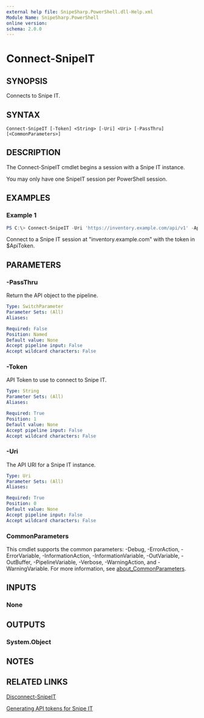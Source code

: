 ```yaml
---
external help file: SnipeSharp.PowerShell.dll-Help.xml
Module Name: SnipeSharp.PowerShell
online version:
schema: 2.0.0
---
```


# Connect-SnipeIT

## SYNOPSIS
Connects to Snipe IT.

## SYNTAX

```
Connect-SnipeIT [-Token] <String> [-Uri] <Uri> [-PassThru] [<CommonParameters>]
```

## DESCRIPTION
The Connect-SnipeIT cmdlet begins a session with a Snipe IT instance.

You may only have one SnipeIT session per PowerShell session.

## EXAMPLES

### Example 1
```powershell
PS C:\> Connect-SnipeIT -Uri 'https://inventory.example.com/api/v1' -ApiToken $ApiToken
```

Connect to a Snipe IT session at "inventory.example.com" with the token in $ApiToken.

## PARAMETERS

### -PassThru
Return the API object to the pipeline.

```yaml
Type: SwitchParameter
Parameter Sets: (All)
Aliases:

Required: False
Position: Named
Default value: None
Accept pipeline input: False
Accept wildcard characters: False
```

### -Token
API Token to use to connect to Snipe IT.

```yaml
Type: String
Parameter Sets: (All)
Aliases:

Required: True
Position: 1
Default value: None
Accept pipeline input: False
Accept wildcard characters: False
```

### -Uri
The API URI for a Snipe IT instance.

```yaml
Type: Uri
Parameter Sets: (All)
Aliases:

Required: True
Position: 0
Default value: None
Accept pipeline input: False
Accept wildcard characters: False
```

### CommonParameters
This cmdlet supports the common parameters: -Debug, -ErrorAction, -ErrorVariable, -InformationAction, -InformationVariable, -OutVariable, -OutBuffer, -PipelineVariable, -Verbose, -WarningAction, and -WarningVariable. For more information, see [about_CommonParameters](http://go.microsoft.com/fwlink/?LinkID=113216).

## INPUTS

### None

## OUTPUTS

### System.Object
## NOTES

## RELATED LINKS

[Disconnect-SnipeIT](Disconnect-SnipeIT.md)

[Generating API tokens for Snipe IT](https://snipe-it.readme.io/reference#generating-api-tokens)
